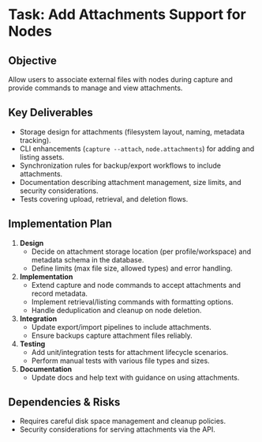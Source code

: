 # Task: Add Attachments Support for Nodes

## Objective
Allow users to associate external files with nodes during capture and provide commands to manage and view attachments.

## Key Deliverables
- Storage design for attachments (filesystem layout, naming, metadata tracking).
- CLI enhancements (`capture --attach`, `node.attachments`) for adding and listing assets.
- Synchronization rules for backup/export workflows to include attachments.
- Documentation describing attachment management, size limits, and security considerations.
- Tests covering upload, retrieval, and deletion flows.

## Implementation Plan
1. **Design**
   - Decide on attachment storage location (per profile/workspace) and metadata schema in the database.
   - Define limits (max file size, allowed types) and error handling.
2. **Implementation**
   - Extend capture and node commands to accept attachments and record metadata.
   - Implement retrieval/listing commands with formatting options.
   - Handle deduplication and cleanup on node deletion.
3. **Integration**
   - Update export/import pipelines to include attachments.
   - Ensure backups capture attachment files reliably.
4. **Testing**
   - Add unit/integration tests for attachment lifecycle scenarios.
   - Perform manual tests with various file types and sizes.
5. **Documentation**
   - Update docs and help text with guidance on using attachments.

## Dependencies & Risks
- Requires careful disk space management and cleanup policies.
- Security considerations for serving attachments via the API.
